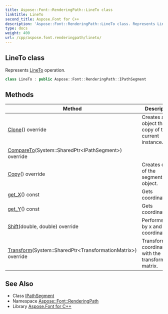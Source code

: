 ```yaml
---
title: Aspose::Font::RenderingPath::LineTo class
linktitle: LineTo
second_title: Aspose.Font for C++
description: 'Aspose::Font::RenderingPath::LineTo class. Represents LineTo operation in C++.'
type: docs
weight: 400
url: /cpp/aspose.font.renderingpath/lineto/
---
```

## LineTo class


Represents [LineTo](./) operation.

```cpp
class LineTo : public Aspose::Font::RenderingPath::IPathSegment
```

## Methods

| Method | Description |
| --- | --- |
| [Clone](./clone/)() override | Creates a new object that is a copy of the current instance. |
| [CompareTo](./compareto/)(System::SharedPtr\<IPathSegment\>) override |  |
| [Copy](./copy/)() override | Creates copy of the segment object. |
| [get_X](./get_x/)() const | Gets coordinate x. |
| [get_Y](./get_y/)() const | Gets coordinate y. |
| [Shift](./shift/)(double, double) override | Performs shift by x and y coordinates. |
| [Transform](./transform/)(System::SharedPtr\<TransformationMatrix\>) override | Transforms coordinates with the transformation matrix. |
## See Also

* Class [IPathSegment](../ipathsegment/)
* Namespace [Aspose::Font::RenderingPath](../)
* Library [Aspose.Font for C++](../../)
